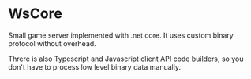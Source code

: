 # WsCore
Small game server implemented with .net core.
It uses custom binary protocol without overhead. 

Threre is also Typescript and Javascript client API code builders, so you don't have to process low level binary data manually.

